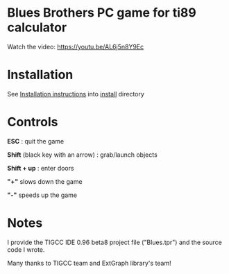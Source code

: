 # Blues Brothers PC game for ti89 calculator

Watch the video: https://youtu.be/AL6j5n8Y9Ec
 

# Installation
See [Installation instructions](./install) into [install](./install) directory
 
# Controls
**ESC** : quit the game
 
**Shift** (black key with an arrow) : grab/launch objects
 
**Shift + up** : enter doors
 
**"+"** slows down the game
 
**"-"** speeds up the game

# Notes
I provide the TIGCC IDE 0.96 beta8 project file ("Blues.tpr") and the source code I wrote.
 
Many thanks to TIGCC team and ExtGraph library's team!
